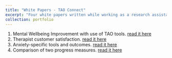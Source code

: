 ```yaml
---
title: "White Papers - TAO Connect"
excerpt: "Four white papers written while working as a research assistant at [TAO Connect](https://www.taoconnect.org/)."
collection: portfolio
---
```

1. Mental Wellbeing Improvement with use of TAO tools. [read it here](https://www.taoconnect.org/wp-content/uploads/2018/05/TAO-RelatedImprovement-Aug16-May17.pdf)
2. Therapist customer satisfaction. [read it here](https://www.taoconnect.org/wp-content/uploads/2018/05/TherapistFeedback2017.pdf)
3. Anxiety-specific tools and outcomes. [read it here](https://www.taoconnect.org/wp-content/uploads/2018/05/AnxietyLogs-Aug2017.pdf)
4. Comparison of two progress measures. [read it here](https://www.taoconnect.org/wp-content/uploads/2018/08/WEMWBS-White-Paper.pdf)
